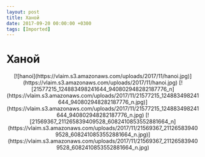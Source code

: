 ```yaml
---
layout: post
title: Ханой
date: 2017-09-20 00:00:00 +0300
tags: [Imported]
---
```

# Ханой

<center>[![hanoi](https://vlaim.s3.amazonaws.com/uploads/2017/11/hanoi.jpg)](https://vlaim.s3.amazonaws.com/uploads/2017/11/hanoi.jpg) [![21577215_124883498241644_940802948282187776_n](https://vlaim.s3.amazonaws.com/uploads/2017/11/21577215_124883498241644_940802948282187776_n.jpg)](https://vlaim.s3.amazonaws.com/uploads/2017/11/21577215_124883498241644_940802948282187776_n.jpg) [![21569367_211265839409528_6082410853552881664_n](https://vlaim.s3.amazonaws.com/uploads/2017/11/21569367_211265839409528_6082410853552881664_n.jpg)](https://vlaim.s3.amazonaws.com/uploads/2017/11/21569367_211265839409528_6082410853552881664_n.jpg)</center>
